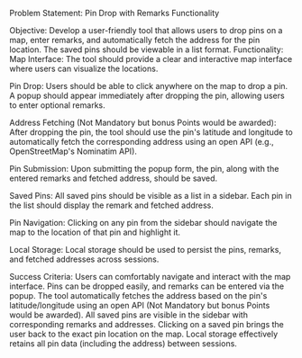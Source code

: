 Problem Statement: Pin Drop with Remarks Functionality

Objective:
Develop a user-friendly tool that allows users to drop pins on a map, enter remarks, and automatically fetch the address for the pin location. The saved pins should be viewable in a list format.
Functionality:
Map Interface:
The tool should provide a clear and interactive map interface where users can visualize the locations.


Pin Drop:
Users should be able to click anywhere on the map to drop a pin. A popup should appear immediately after dropping the pin, allowing users to enter optional remarks.


Address Fetching (Not Mandatory but bonus Points would be awarded):
After dropping the pin, the tool should use the pin's latitude and longitude to automatically fetch the corresponding address using an open API (e.g., OpenStreetMap's Nominatim API).


Pin Submission:
Upon submitting the popup form, the pin, along with the entered remarks and fetched address, should be saved.


Saved Pins:
All saved pins should be visible as a list in a sidebar. Each pin in the list should display the remark and fetched address.


Pin Navigation:
Clicking on any pin from the sidebar should navigate the map to the location of that pin and highlight it.


Local Storage:
Local storage should be used to persist the pins, remarks, and fetched addresses across sessions.

Success Criteria:
Users can comfortably navigate and interact with the map interface.
Pins can be dropped easily, and remarks can be entered via the popup.
The tool automatically fetches the address based on the pin's latitude/longitude using an open API (Not Mandatory but bonus Points would be awarded).
All saved pins are visible in the sidebar with corresponding remarks and addresses.
Clicking on a saved pin brings the user back to the exact pin location on the map.
Local storage effectively retains all pin data (including the address) between sessions.
